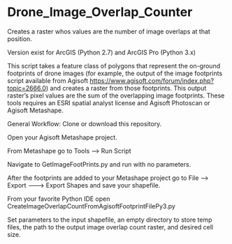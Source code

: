 # Drone_Image_Overlap_Counter
Creates a raster whos values are the number of image overlaps at that position.

Version exist for ArcGIS (Python 2.7) and ArcGIS Pro (Python 3.x)

This script takes a feature class of polygons that represent the on-ground footprints of drone images (for example, the output of the image footprints script available from Agisoft  https://www.agisoft.com/forum/index.php?topic=2666.0) and creates a raster from those footprints.  This output raster’s pixel values are the sum of the overlapping image footprints.
These tools  requires an ESRI spatial analyst license and Agisoft Photoscan or Agisoft Metashape.

General Workflow:
Clone or download this repository.

Open your Agisoft Metashape project.

From Metashape go to Tools --> Run Script

Navigate to GetImageFootPrints.py and run with no parameters.

After the footprints are added to your Metashape project go to File --> Export ---> Export Shapes and save your shapefile.

From your favorite Python IDE open CreateImageOverlapCountFromAgisoftFootprintFilePy3.py

Set parameters to the input shapefile, an empty directory to store temp files, the path to the output image overlap count raster, and desired cell size.


